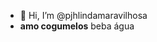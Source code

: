 - 👋 Hi, I’m @pjhlindamaravilhosa
- **amo cogumelos**
beba água
<img scr="https://www.petz.com.br/blog/wp-content/uploads/2022/09/gatos-dominantes3.jpg">
